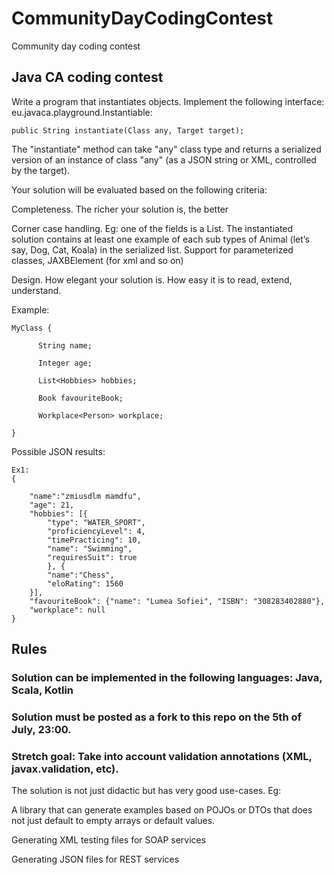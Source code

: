 # CommunityDayCodingContest
Community day coding contest

## Java CA coding contest


Write a program that instantiates objects. Implement the following interface: eu.javaca.playground.Instantiable: 

``` public String instantiate(Class any, Target target);  ```

The "instantiate" method can take "any" class type and returns a serialized version of an instance of class "any" (as a JSON string or XML, controlled by the target).

Your solution will be evaluated based on the following criteria:

Completeness. The richer your solution is, the better

Corner case handling. Eg: one of the fields is a List<Animal>. The instantiated solution contains at least one example of each sub types of Animal (let’s say, Dog, Cat, Koala) in the serialized list. Support for parameterized classes, JAXBElement (for xml and so on)

Design. How elegant your solution is. How easy it is to read, extend, understand.


Example:

``` 
MyClass { 

      String name; 

      Integer age; 

      List<Hobbies> hobbies; 

      Book favouriteBook; 

      Workplace<Person> workplace;  

} 
```


Possible JSON results:

``` 
Ex1:
{ 

    "name":"zmiusdlm mamdfu",  
    "age": 21,  
    "hobbies": [{ 
        "type": "WATER_SPORT",  
        "proficiencyLevel": 4,  
        "timePracticing": 10,  
        "name": "Swimming",  
        "requiresSuit": true 
        }, { 
        "name":"Chess",  
        "eloRating": 1560 
    }], 
    "favouriteBook": {"name": "Lumea Sofiei", "ISBN": "308283402880"}, 
    "workplace": null 
} 
```
## Rules 

### Solution can be implemented in the following languages: Java, Scala, Kotlin

### Solution must be posted as a fork to this repo on the 5th of July, 23:00.


### Stretch goal: Take into account validation annotations (XML, javax.validation, etc).

The solution is not just didactic but has very good use-cases. Eg:

A library that can generate examples based on POJOs or DTOs that does not just default to empty arrays or default values.

Generating XML testing files for SOAP services

Generating JSON files for REST services 
